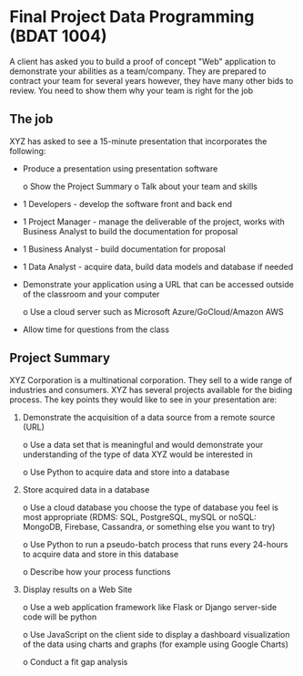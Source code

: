 
# Final Project Data Programming (BDAT 1004)

A client has asked you to build a proof of concept "Web" application to demonstrate 
your abilities as a team/company. They are prepared to contract your team for 
several years however, they have many other bids to review. You need to show 
them why your team is right for the job

## The job
XYZ has asked to see a 15-minute presentation that incorporates the following:

* Produce a presentation using presentation software

    o Show the Project Summary
    o Talk about your team and skills
* 1 Developers - develop the software front and back end

* 1 Project Manager - manage the deliverable of the project, works with Business Analyst to build the documentation for 
proposal

* 1 Business Analyst - build documentation for proposal

* 1 Data Analyst - acquire data, build data models and database if needed

* Demonstrate your application using a URL that can be accessed outside of the classroom and your computer

    o Use a cloud server such as Microsoft Azure/GoCloud/Amazon AWS
* Allow time for questions from the class

## Project Summary

XYZ Corporation is a multinational corporation. They sell to a wide range of industries and consumers. XYZ has several projects available for the biding process.
The key points they would like to see in your presentation are:
1. Demonstrate the acquisition of a data source from a remote source (URL)

    o Use a data set that is meaningful and would demonstrate your 
    understanding of the type of data XYZ would be interested in

    o Use Python to acquire data and store into a database
2. Store acquired data in a database

    o Use a cloud database you choose the type of database you  feel is most appropriate (RDMS: SQL, PostgreSQL, mySQL or noSQL: MongoDB, Firebase, Cassandra, or something else you want to try)

    o Use Python to run a pseudo-batch process that runs every 24-hours to acquire data and store in this database

    o Describe how your process functions

3. Display results on a Web Site

    o Use a web application framework like Flask or Django server-side code will be python 

    o Use JavaScript on the client side to display a dashboard visualization of the data using charts and graphs (for example using Google Charts) 
    
    o Conduct a fit gap analysis
